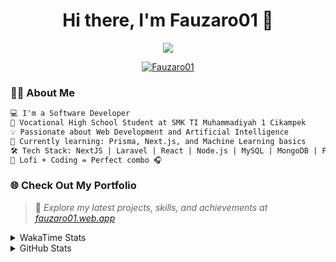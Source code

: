 <h1 align="center">Hi there, I'm Fauzaro01 👋</h1>

<p align="center">
  <img src="https://readme-typing-svg.herokuapp.com?font=Fira+Code&size=22&pause=1000&center=true&vCenter=true&width=460&lines=Full+Stack+Web+Developer;Self-Taught+Programmer;Always+Learning+New+Things;Love+to+Build+Cool+Stuff+😎" />
</p>

<p align="center">
  <a href="https://github.com/Fauzaro01">
    <img src="https://komarev.com/ghpvc/?username=Fauzaro01&label=Profile+views&color=blue&style=flat" alt="Fauzaro01" />
  </a>
</p>

### 👨‍💻 About Me

```txt
💻 I'm a Software Developer
🏫 Vocational High School Student at SMK TI Muhammadiyah 1 Cikampek
💡 Passionate about Web Development and Artificial Intelligence
🌱 Currently learning: Prisma, Next.js, and Machine Learning basics
🛠️ Tech Stack: NextJS | Laravel | React | Node.js | MySQL | MongoDB | PrismaJS
🎵 Lofi + Coding = Perfect combo 🎧
```


### 🌐 Check Out My Portfolio

> 📎 *Explore my latest projects, skills, and achievements at [fauzaro01.web.app](https://fauzaro01.web.app)*


<details>
  <summary>
     WakaTime Stats
  </summary>
  <br>
  
  <!--START_SECTION:waka-->

```txt
From: 10 September 2021 - To: 06 September 2025

Total Time: 974 hrs 46 mins

JavaScript          316 hrs 39 mins ████████░░░░░░░░░░░░░░░░░   32.49 %
PHP                 181 hrs 50 mins ████▓░░░░░░░░░░░░░░░░░░░░   18.65 %
HTML                107 hrs 53 mins ██▓░░░░░░░░░░░░░░░░░░░░░░   11.07 %
Blade Template      86 hrs 15 mins  ██▒░░░░░░░░░░░░░░░░░░░░░░   08.85 %
EJS                 69 hrs 24 mins  █▓░░░░░░░░░░░░░░░░░░░░░░░   07.12 %
Java                42 hrs 57 mins  █░░░░░░░░░░░░░░░░░░░░░░░░   04.41 %
CSS                 37 hrs 15 mins  █░░░░░░░░░░░░░░░░░░░░░░░░   03.82 %
JSON                35 hrs 6 mins   █░░░░░░░░░░░░░░░░░░░░░░░░   03.60 %
TypeScript          19 hrs 36 mins  ▓░░░░░░░░░░░░░░░░░░░░░░░░   02.01 %
Python              13 hrs 52 mins  ▒░░░░░░░░░░░░░░░░░░░░░░░░   01.42 %
```

<!--END_SECTION:waka-->
</details>
<details>
  <summary>
    GitHub Stats
  </summary>
  <br>
  <div align="center">
    <img src="https://github-readme-stats.vercel.app/api?username=Fauzaro01&show_icons=true&theme=algolia" alt="Fauzaro01's GitHub Stats" style="margin: 20px;" />
    <img src="https://github-readme-streak-stats.herokuapp.com/?user=Fauzaro01&theme=algolia" alt="Fauzaro01's GitHub Streak" style="margin: 20px;" />
  </div>

  <div align="center">
    <img src="https://github-readme-stats.vercel.app/api?username=Fauzaro01&show_icons=true&locale=en&count_private=true&hide_rank=true&custom_title=My%20GitHub%20Stats&disable_animations=true&theme=algolia" alt="Fauzaro01's Stars" style="margin: 20px;" />
    <img src="https://github-readme-stats.vercel.app/api/top-langs/?username=Fauzaro01&langs_count=8&theme=algolia&layout=compact" alt="Top Languages" style="margin: 20px;" />
  </div>
</details>
